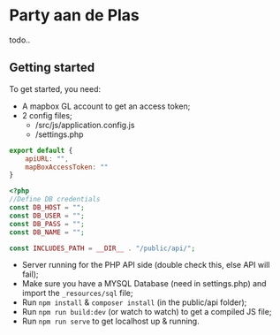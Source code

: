 # Party aan de Plas

todo..

## Getting started

To get started, you need:
- A mapbox GL account to get an access token;
- 2 config files;
  - /src/js/application.config.js
  - /settings.php
```javascript
export default {
    apiURL: "",
    mapBoxAccessToken: ""
}
```
```php
<?php
//Define DB credentials
const DB_HOST = "";
const DB_USER = "";
const DB_PASS = "";
const DB_NAME = "";

const INCLUDES_PATH = __DIR__ . "/public/api/";

```
- Server running for the PHP API side (double check this, else API will fail);
- Make sure you have a MYSQL Database (need in settings.php) and import the `_resources/sql` file;
- Run `npm install` & `composer install` (in the public/api folder);
- Run `npm run build:dev` (or watch to watch) to get a compiled JS file;
- Run `npm run serve` to get localhost up & running.
